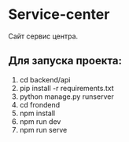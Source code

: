 # Service-center

Сайт сервис центра.
## Для запуска проекта:
1) cd backend/api
2) pip install -r requirements.txt
3) python manage.py runserver
4) cd frondend
5) npm install
6) npm run dev
7) npm run serve
